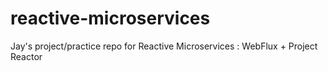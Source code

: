 # reactive-microservices
Jay's project/practice repo for Reactive Microservices : WebFlux + Project Reactor 
